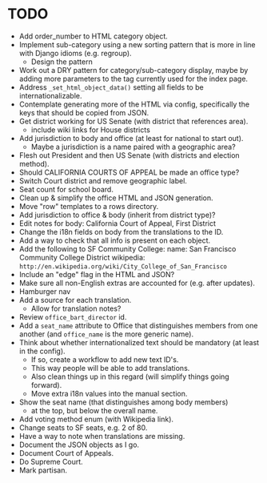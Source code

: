 TODO
====

* Add order_number to HTML category object.
* Implement sub-category using a new sorting pattern that is more in line
  with Django idioms (e.g. regroup).
  - Design the pattern
* Work out a DRY pattern for category/sub-category display, maybe
  by adding more parameters to the tag currently used for the index page.
* Address `_set_html_object_data()` setting all fields to be internationalizable.
* Contemplate generating more of the HTML via config, specifically
  the keys that should be copied from JSON.
* Get district working for US Senate (with district that references area).
  - include wiki links for House districts
* Add jurisdiction to body and office (at least for national to start out).
  - Maybe a jurisdiction is a name paired with a geographic area?
* Flesh out President and then US Senate (with districts and election method).
* Should CALIFORNIA COURTS OF APPEAL be made an office type?
* Switch Court district and remove geographic label.
* Seat count for school board.
* Clean up & simplify the office HTML and JSON generation.
* Move "row" templates to a rows directory.
* Add jurisdiction to office & body (inherit from district type)?
* Edit notes for body: California Court of Appeal, First District
* Change the i18n fields on body from the translations to the ID.
* Add a way to check that all info is present on each object.
* Add the following to SF Community College:
    name: San Francisco Community College District
    wikipedia: `http://en.wikipedia.org/wiki/City_College_of_San_Francisco`
* Include an "edge" flag in the HTML and JSON?
* Make sure all non-English extras are accounted for (e.g. after updates).
* Hamburger nav
* Add a source for each translation.
  - Allow for translation notes?
* Review `office_bart_director` id.
* Add a `seat_name` attribute to Office that distinguishes members from
  one another (and `office_name` is the more generic name).
* Think about whether internationalized text should be mandatory
  (at least in the config).
  - If so, create a workflow to add new text ID's.
  - This way people will be able to add translations.
  - Also clean things up in this regard (will simplify things going forward).
  - Move extra i18n values into the manual section.
* Show the seat name (that distinguishes among body members)
  - at the top, but below the overall name.
* Add voting method enum (with Wikipedia link).
* Change seats to SF seats, e.g. 2 of 80.
* Have a way to note when translations are missing.
* Document the JSON objects as I go.
* Document Court of Appeals.
* Do Supreme Court.
* Mark partisan.
